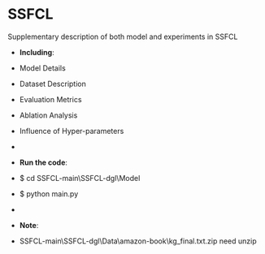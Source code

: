 # SSFCL
Supplementary description of both model and experiments in SSFCL
- **Including**:

- Model Details
- Dataset Description
- Evaluation Metrics
- Ablation Analysis
- Influence of Hyper-parameters
-
- **Run the code**:
- $ cd SSFCL-main\SSFCL-dgl\Model
- $ python main.py
-
- **Note**:
- SSFCL-main\SSFCL-dgl\Data\amazon-book\kg_final.txt.zip need unzip
